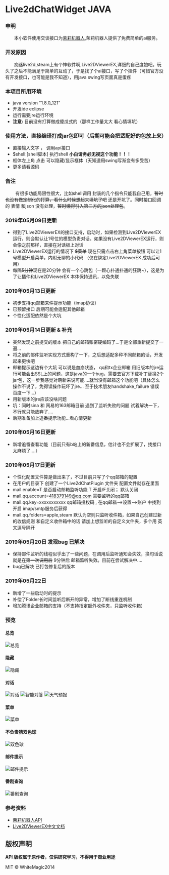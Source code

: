 

# Live2dChatWidget JAVA


### 申明
&emsp;&emsp;本小软件使用交谈接口为[茉莉机器人][1],茉莉机器人提供了免费简单的ai服务。

### 开发原因
&emsp;&emsp;痴迷live2d,steam上有个神软件啊,Live2DViewerEX,详细的自己度娘吧。玩久了之后不能满足于简单的互动了，于是找了个ai接口，写了个挂件（可惜官方没有开发接口，也可能是我不知道），用java swing写页面真是蛋疼

### 本项目所用环境
- java version "1.8.0_121"
- 开发ide eclipse
- 运行需要jre运行环境
- **注意:** 目前没有打算做成傻瓜式的（那样工作量太大 看心情填坑）

### 使用方法，直接编译打成jar包即可（后期可能会把适配好的包放上来）
- 直接输入文字 ， 调用api接口
- $shell:[shell脚本] 执行shell    **小白请务必无视这个功能！！！**
- 框体左上角 点击 可以隐藏/显示框体（天知道用swing写渐变有多受苦）
- 更多请看源码

### 备注
&emsp;&emsp; 有很多功能局限性很大，比如shell调用 封装的几个指令只能我自己用，~~暂时也没有做定制化的打算，看什么时候想起来填坑了吧~~ 还是开坑了。同时接口回调的 表情 和json 没有处理，~~暂时懒得引入第三方的json处理包~~。

### 2019年05月09日更新
- 得到了Live2DViewerEX的接口支持，启动时，如果检测到Live2DViewerEX运行，则会默认让1号位的模型负责对话。如果没有Live2DViewerEX运行，则会像之前那样，直接在对话板上对话
- Live2DViewerEX运行的情况下 ~~$菜单~~ 现在只需点击右上角菜单按钮 可以让1号模型开启菜单，内附无聊的小代码 （仅在绑定Live2DViewerEX 成功后可用）
- 每隔~~5分钟~~现在是20分钟 会有一个心跳包（一颗心扑通扑通的狂跳~），这是为了让插件和Live2DViewerEX 本体保持通讯，以免失联

### 2019年05月13日更新
- 初步支持qq邮箱来件提示功能（imap协议）
- 已预留接口 后期可能会适配其他邮箱
- 个性化适配依然是个大坑

### 2019年05月14日更新 & 补充
- 突然发现之前提交的版本 把自己的邮箱账密硬编码了...于是全部重新提交了一遍...
- 将之前的邮件监听实现方式重构了一下，之后想适配多种不同邮箱的话，开发起来更快吧
- 邮箱提示这边有个大坑 可以说是血崩状态， qq和tx企业邮箱 用旧版本的jre运行可能会出SSL上的问题，这是java的一个bug，需要去官方下载补丁替换2个jar包，这一步我感觉对萌新来说可能....就当没有邮箱这个功能吧（具体怎么操作不说了，免得误操作玩坏了jre... 至于技术朋友handshake_failure 错误 百度一下...）
- 用新版本的jre应该没啥问题
- 坑：同时sina 和 网易的163邮箱目前 遇到了监听失败的问题  试着解决一下，不行就只能放弃了....
- 后期准备加上追番提示功能...看心情更新

### 2019年05月16日更新
- 新增追番查看功能（目前只有b站上的新番信息，估计也不会扩展了，找接口太麻烦了....）

### 2019年05月17日更新
- 个性化配置文件算是做出来了，不过目前只写了个qq邮箱的配置
- 在用户的目录下 创建了一个Live2dChatPlugin 文件夹 配置文件就存在里面
- mail.enable=T
是否启动邮箱监听功能  T 开启/F关闭； 默认关闭
- mail.qq.account=418379149@qq.com
需要监听的qq邮箱
- mail.qq.key=xxxxxxxxxxx
qq邮箱授权码 , 在qq邮箱-->设置-->账户 中找到开启 imap/smtp服务后获得
- mail.qq.folders=apple,steam
默认为空则只监听收件箱，如果自己创建过新的收信规则 和自定义收件箱中的话 请加上想监听的自定义文件夹，多个用 英文逗号隔开

### 2019年05月20日 ~~发现bug~~ 已解决
- 保持邮件监听的线程似乎出了一些问题，在调用后监听通知会失效，换句话说就是在~~第一次调用后~~ 9分钟后 邮箱监听失效。目前在尝试解决中....
- bug已解决 已打包修复后的版本


### 2019年05月22日
- 新增了一些启动时的提示
- 补偿了Folder长时间监听后断开的异常，增加了断线重连机制
- 增加腾讯企业邮箱的支持（不支持指定额外收件夹，只监听收件箱）

### 预览
#### 总览
![总览](img/main.png)

#### 隐藏
![隐藏](img/hiden.png)

#### 对话
![对话](img/talk.png)
![智能对答](img/talk2.png)
![天气预报](img/talk3.png)

#### 菜单
![菜单](img/menu.png)

#### 不负责猜双色球
![双色球](img/lottery.png)

#### 邮件提示
![邮件提示](img/mail.png)

#### 番剧查询
![番剧查询](img/bangumi.png)




### 参考资料
- [茉莉机器人API][1]
- [Live2DViewerEX中文文档][2]

[1]: http://www.itpk.cn/
[2]: http://live2d.pavostudio.com/doc/zh-cn/exapi/

## 版权声明

**API 版权属于原作者，仅供研究学习，不得用于商业用途**

MIT © WhiteMagic2014
